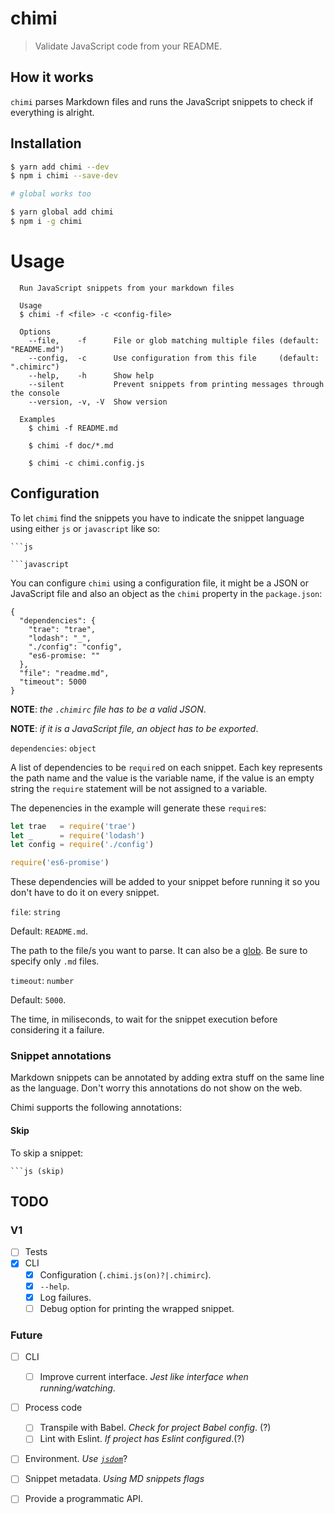 # chimi

> Validate JavaScript code from your README.

## How it works

`chimi` parses Markdown files and runs the JavaScript snippets to check if everything is alright.

## Installation

```bash
$ yarn add chimi --dev
$ npm i chimi --save-dev

# global works too

$ yarn global add chimi
$ npm i -g chimi
```

# Usage

```
  Run JavaScript snippets from your markdown files

  Usage
  $ chimi -f <file> -c <config-file>

  Options
    --file,    -f      File or glob matching multiple files (default: "README.md")
    --config,  -c      Use configuration from this file     (default: ".chimirc")
    --help,    -h      Show help
    --silent           Prevent snippets from printing messages through the console
    --version, -v, -V  Show version

  Examples
    $ chimi -f README.md

    $ chimi -f doc/*.md

    $ chimi -c chimi.config.js
```

## Configuration

To let `chimi` find the snippets you have to indicate the snippet language using either `js` or `javascript` like so:

```
```js
```

```
```javascript
```

You can configure `chimi` using a configuration file, it might be a JSON or JavaScript file and also an object as the `chimi` property in the `package.json`:

```
{
  "dependencies": { 
    "trae": "trae",
    "lodash": "_",
    "./config": "config",
    "es6-promise: ""
  },
  "file": "readme.md",
  "timeout": 5000
}
```
**NOTE**: _the `.chimirc` file has to be a valid JSON_.

**NOTE**: _if it is a JavaScript file, an object has to be exported_.

`dependencies`: `object`

A list of dependencies to be `require`d on each snippet. Each key represents the path name and the value is the variable name, if the value is an empty string the `require` statement will be not assigned to a variable.

The depenencies in the example will generate these `require`s:
```js
let trae   = require('trae')
let _      = require('lodash')
let config = require('./config')

require('es6-promise')
```

These dependencies will be added to your snippet before running it so you don't have to do it on every snippet.

`file`: `string`

Default: `README.md`.

The path to the file/s you want to parse. It can also be a [glob](https://github.com/isaacs/node-glob#glob-primer). Be sure to specify only `.md` files.

`timeout`: `number`

Default: `5000`.

The time, in miliseconds, to wait for the snippet execution before considering it a failure.

### Snippet annotations

Markdown snippets can be annotated by adding extra stuff on the same line as the language. Don't worry this annotations do not show on the web.

Chimi supports the following annotations:

#### Skip

To skip a snippet:

```
```js (skip)
```

## TODO

### V1
- [ ] Tests
- [x] CLI
  - [x] Configuration (`.chimi.js(on)?|.chimirc`).
  - [x] `--help`.
  - [x] Log failures.
  - [ ] Debug option for printing the wrapped snippet.

### Future

- [ ] CLI
  - [ ] Improve current interface. _Jest like interface when running/watching_.
- [ ] Process code
  - [ ] Transpile with Babel. _Check for project Babel config_. (?)
  - [ ] Lint with Eslint. _If project has Eslint configured_.(?)
- [ ] Environment. _Use [`jsdom`](https://github.com/tmpvar/jsdom)_?
- [ ] Snippet metadata. _Using MD snippets flags_
- [ ] Provide a programmatic API.

